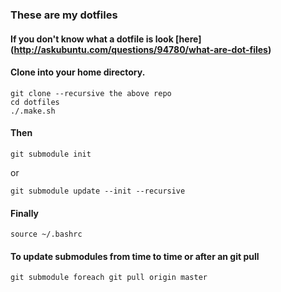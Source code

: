 ### These are my dotfiles

#### If you don't know what a dotfile is look [here] (http://askubuntu.com/questions/94780/what-are-dot-files)


#### Clone into your home directory.
````
git clone --recursive the above repo
cd dotfiles
./.make.sh
````

#### Then
````
git submodule init
````
or
````
git submodule update --init --recursive
````

#### Finally
````
source ~/.bashrc
````

#### To update submodules from time to time or after an git pull
````
git submodule foreach git pull origin master
````
